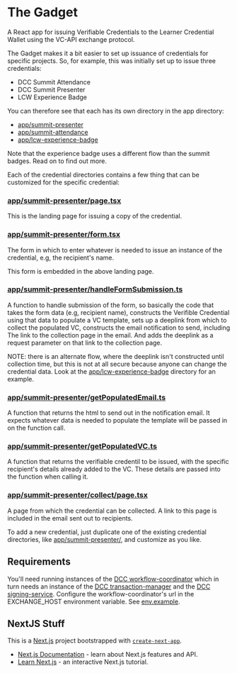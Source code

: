 # The Gadget

A React app for issuing Verifiable Credentials to the Learner Credential Wallet using the VC-API exchange protocol.

The Gadget makes it a bit easier to set up issuance of credentials for specific projects. So, for example, this was initially set up to issue three credentials:

* DCC Summit Attendance
* DCC Summit Presenter
* LCW Experience Badge

You can therefore see that each has its own directory in the app directory:

* [app/summit-presenter](./app/summit-presenter/)
* [app/summit-attendance](./app/summit-attendance/)
* [app/lcw-experience-badge](./app/lcw-experience-badge/)

Note that the experience badge uses a different flow than the summit badges. Read on to find out more.

Each of the credential directories contains a few thing that can be customized for the specific credential:

### [app/summit-presenter/page.tsx](./app/summit-presenter/page.tsx)

This is the landing page for issuing a copy of the credential.

### [app/summit-presenter/form.tsx](./app/summit-presenter/form.tsx)

The form in which to enter whatever is needed to issue an instance of the credential, e.g, the recipient's name.

This form is embedded in the above landing page.

### [app/summit-presenter/handleFormSubmission.ts](./app/summit-presenter/handleFormSubmission.ts)

A function to handle submission of the form, so basically the code that takes the form data (e.g, recipient name),
constructs the Verifible Credential using that data to populate a VC template,
 sets up a deeplink from which to collect the populated VC, constructs the email notification to send, including The link to the collection page in the email. And adds the deeplink as 
a request parameter on that link to the collection page. 

NOTE: there is an alternate flow, where the deeplink isn't constructed until collection time, but this is not
at all secure because anyone can change the credential data. Look at the [app/lcw-experience-badge](./app/lcw-experience-badge) directory for an example.

### [app/summit-presenter/getPopulatedEmail.ts](./app/summit-presenter/getPopulatedEmail.ts)

A function that returns the html to send out in the notification email. It expects whatever data
is needed to populate the template will be passed in on the function call.

### [app/summit-presenter/getPopulatedVC.ts](./app/summit-presenter/getPopulatedVC.ts)

A function that returns the verifiable credentil to be issued, with the specific recipient's details already added to the VC. These details are passed into the function when calling it.

### [app/summit-presenter/collect/page.tsx](./app/summit-presenter/collect/page.tsx)

A page from which the credential can be collected. A link to this page is included in the email sent out to 
recipients.

To add a new credential, just duplicate one of the existing credential directories, like [app/summit-presenter/](./app/summit-presenter), and customize as you like.

## Requirements

You'll need running instances of the [DCC workflow-coordinator](https://github.com/digitalcredentials/workflow-coordinator) which in turn needs an instance of the [DCC transaction-manager](https://github.com/digitalcredentials/transaction-manager) and the [DCC signing-service](https://github.com/digitalcredentials/signing-service). Configure the workflow-coordinator's url in the EXCHANGE_HOST environment variable. See [env.example](./.env.example).

## NextJS Stuff

This is a [Next.js](https://nextjs.org) project bootstrapped with [`create-next-app`](https://nextjs.org/docs/app/api-reference/cli/create-next-app).

- [Next.js Documentation](https://nextjs.org/docs) - learn about Next.js features and API.
- [Learn Next.js](https://nextjs.org/learn) - an interactive Next.js tutorial.


